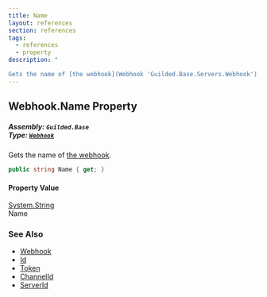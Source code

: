 ```yaml
---
title: Name
layout: references
section: references
tags:
  - references
  - property
description: "

Gets the name of [the webhook](Webhook 'Guilded.Base.Servers.Webhook')."
---
```


## Webhook.Name Property
##### **Assembly:** `Guilded.Base`<br/>**Type:** [`Webhook`](Webhook 'Guilded.Base.Servers.Webhook')

Gets the name of [the webhook](Webhook 'Guilded.Base.Servers.Webhook').

```csharp
public string Name { get; }
```

#### Property Value
[System.String](https://docs.microsoft.com/en-us/dotnet/api/System.String 'System.String')  
Name

### See Also
- [Webhook](Webhook 'Guilded.Base.Servers.Webhook')
- [Id](Webhook.Id 'Guilded.Base.Servers.Webhook.Id')
- [Token](Webhook.Token 'Guilded.Base.Servers.Webhook.Token')
- [ChannelId](Webhook.ChannelId 'Guilded.Base.Servers.Webhook.ChannelId')
- [ServerId](Webhook.ServerId 'Guilded.Base.Servers.Webhook.ServerId')